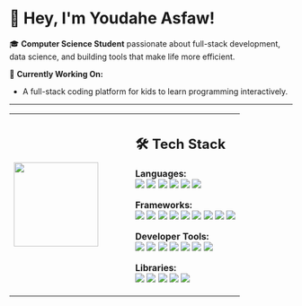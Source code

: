 # 👋 Hey, I'm Youdahe Asfaw!

🎓 **Computer Science Student** passionate about full-stack development, data science, and building tools that make life more efficient.

🔭 **Currently Working On:**
- A full-stack coding platform for kids to learn programming interactively.

---

<table>
  <tr>
    <td width="200">
      <a href="[https://giphy.com/gifs/IglQkzvuewsoD6E1Pj](https://media.giphy.com/media/v1.Y2lkPTc5MGI3NjExZzRiZTBqOTdkZTRsYmc3ZmZlY2FrdzYyNTFlcmJyY2J6dWJwZ21zayZlcD12MV9naWZzX3NlYXJjaCZjdD1n/l41YhmC0hIcAqC3sY/giphy.gif)">
        <img src="https://media.giphy.com/media/v1.Y2lkPTc5MGI3NjExNG5nMGgyNWZiaTE1andyaW42YjU1NXhscHQwbWp3dWw1cXgzemt3ZCZlcD12MV9naWZzX3NlYXJjaCZjdD1n/IglQkzvuewsoD6E1Pj/giphy.gif" width="150"/>
      </a>
      <br/>
    </td>
    <td>

## 🛠️ Tech Stack

**Languages:**  
<img src="https://img.shields.io/badge/Python-3776AB?style=flat&logo=python&logoColor=white"/> <img src="https://img.shields.io/badge/Java-007396?style=flat&logo=java&logoColor=white"/> <img src="https://img.shields.io/badge/JavaScript-F7DF1E?style=flat&logo=javascript&logoColor=black"/> <img src="https://img.shields.io/badge/MySQL-4479A1?style=flat&logo=mysql&logoColor=white"/> <img src="https://img.shields.io/badge/HTML5-E34F26?style=flat&logo=html5&logoColor=white"/> <img src="https://img.shields.io/badge/CSS3-1572B6?style=flat&logo=css3&logoColor=white"/>

**Frameworks:**  
<img src="https://img.shields.io/badge/Flask-000000?style=flat&logo=flask&logoColor=white"/> <img src="https://img.shields.io/badge/Streamlit-FF4B4B?style=flat&logo=streamlit&logoColor=white"/> <img src="https://img.shields.io/badge/LangChain-3D3D3D?style=flat"/> <img src="https://img.shields.io/badge/Tailwind_CSS-06B6D4?style=flat&logo=tailwind-css&logoColor=white"/> <img src="https://img.shields.io/badge/Three.js-000000?style=flat&logo=three.js&logoColor=white"/> <img src="https://img.shields.io/badge/Vite-646CFF?style=flat&logo=vite&logoColor=white"/> <img src="https://img.shields.io/badge/Tesseract.js-5A5A5A?style=flat"/> <img src="https://img.shields.io/badge/React-61DAFB?style=flat&logo=react&logoColor=black"/> <img src="https://img.shields.io/badge/Express.js-000000?style=flat"/>

**Developer Tools:**  
<img src="https://img.shields.io/badge/Git-F05032?style=flat&logo=git&logoColor=white"/> <img src="https://img.shields.io/badge/GitHub-181717?style=flat&logo=github&logoColor=white"/> <img src="https://img.shields.io/badge/VS_Code-007ACC?style=flat&logo=visual-studio-code&logoColor=white"/> <img src="https://img.shields.io/badge/Google_Cloud-4285F4?style=flat&logo=google-cloud&logoColor=white"/> <img src="https://img.shields.io/badge/Postman-FF6C37?style=flat&logo=postman&logoColor=white"/> <img src="https://img.shields.io/badge/Node.js-339933?style=flat&logo=node.js&logoColor=white"/> <img src="https://img.shields.io/badge/MongoDB-47A248?style=flat&logo=mongodb&logoColor=white"/>

**Libraries:**  
<img src="https://img.shields.io/badge/Hugging_Face-FFD21F?style=flat&logo=hugging-face&logoColor=black"/> <img src="https://img.shields.io/badge/pandas-150458?style=flat&logo=pandas&logoColor=white"/> <img src="https://img.shields.io/badge/NumPy-013243?style=flat&logo=numpy&logoColor=white"/> <img src="https://img.shields.io/badge/yfinance-3D3D3D?style=flat"/> <img src="https://img.shields.io/badge/Matplotlib-11557C?style=flat"/>

</td>
  </tr>
</table>
